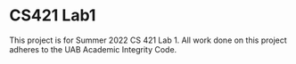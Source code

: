 # CS421 Lab1
This project is for Summer 2022 CS 421 Lab 1. All work done on this project adheres to the UAB Academic Integrity Code.
